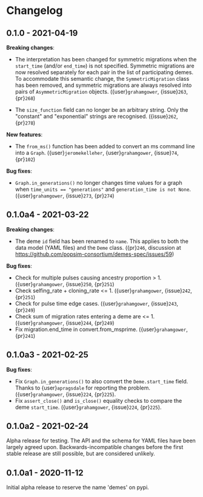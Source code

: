 # Changelog

## 0.1.0 - 2021-04-19

**Breaking changes**:

- The interpretation has been changed for symmetric migrations when the
  `start_time` (and/or `end_time`) is not specified. Symmetric migrations are
  now resolved separately for each pair in the list of participating demes.
  To accommodate this semantic change, the `SymmetricMigration` class has
  been removed, and symmetric migrations are always resolved into pairs of
  `AsymmetricMigration` objects.
  ({user}`grahamgower`, {issue}`263`, {pr}`268`)

- The `size_function` field can no longer be an arbitrary string.
  Only the "constant" and "exponential" strings are recognised.
  ({issue}`262`, {pr}`278`)

**New features**:
- The `from_ms()` function has been added to convert an ms command line
  into a `Graph`.
  ({user}`jeromekelleher`, {user}`grahamgower`, {issue}`74`, {pr}`102`)

**Bug fixes**:
- `Graph.in_generations()` no longer changes time values for a graph
  when `time_units == "generations"` and `generation_time is not None`.
  ({user}`grahamgower`, {issue}`273`, {pr}`274`)

## 0.1.0a4 - 2021-03-22

**Breaking changes**:

- The deme `id` field has been renamed to `name`. This applies to both
  the data model (YAML files) and the `Deme` class.
  ({pr}`246`, discussion at https://github.com/popsim-consortium/demes-spec/issues/59)

**Bug fixes**:

- Check for multiple pulses causing ancestry proportion > 1.
  ({user}`grahamgower`, {issue}`250`, {pr}`251`)
- Check selfing_rate + cloning_rate <= 1.
  ({user}`grahamgower`, {issue}`242`, {pr}`251`)
- Check for pulse time edge cases.
  ({user}`grahamgower`, {issue}`243`, {pr}`249`)
- Check sum of migration rates entering a deme are <= 1.
  ({user}`grahamgower`, {issue}`244`, {pr}`249`)
- Fix migration.end_time in convert.from_msprime.
  ({user}`grahamgower`, {pr}`241`)


## 0.1.0a3 - 2021-02-25

**Bug fixes**:

- Fix `Graph.in_generations()` to also convert the `Deme.start_time` field.
  Thanks to {user}`apragsdale` for reporting the problem.
  ({user}`grahamgower`, {issue}`224`, {pr}`225`).
- Fix `assert_close()` and `is_close()` equality checks to compare the deme
  `start_time`.
  ({user}`grahamgower`, {issue}`224`, {pr}`225`).


## 0.1.0a2 - 2021-02-24

Alpha release for testing. The API and the schema for YAML files have been
largely agreed upon. Backwards-incompatible changes before the first stable
release are still possible, but are considered unlikely.


## 0.1.0a1 - 2020-11-12

Initial alpha release to reserve the name 'demes' on pypi.
